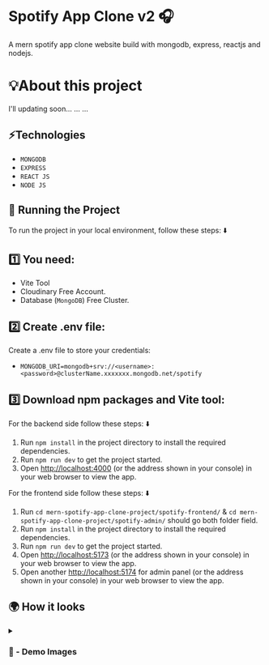 # Spotify App Clone v2 🎧
A mern spotify app clone website build with mongodb, express, reactjs and nodejs.

# 💡About this project 

I'll updating soon... ... ...

## ⚡Technologies
* `MONGODB`
* `EXPRESS`
* `REACT JS`
* `NODE JS`

## 🚦 Running the Project

To run the project in your local environment, follow these steps: ⬇️

## 1️⃣ You need: 

- Vite Tool
- Cloudinary Free Account.
- Database (`MongoDB`) Free Cluster.

## 2️⃣ Create .env file:

Create a .env file to store your credentials:

- `MONGODB_URI=mongodb+srv://<username>:<password>@clusterName.xxxxxxx.mongodb.net/spotify`

## 3️⃣ Download npm packages and Vite tool:

For the backend side follow these steps: ⬇️

1. Run `npm install` in the project directory to install the required dependencies.
2. Run `npm run dev` to get the project started.
3. Open [http://localhost:4000](http://localhost:4000) (or the address shown in your console) in your web browser to view the app.

For the frontend side follow these steps: ⬇️

1. Run `cd mern-spotify-app-clone-project/spotify-frontend/` & `cd mern-spotify-app-clone-project/spotify-admin/` should go both folder field.
2. Run `npm install` in the project directory to install the required dependencies.
3. Run `npm run dev` to get the project started.
4. Open [http://localhost:5173](http://localhost:5173) (or the address shown in your console) in your web browser to view the app.
5. Open another [http://localhost:5174](http://localhost:5174) for admin panel (or the address shown in your console) in your web browser to view the app.

## 🌍 How it looks

<details>
<summary><h3> 📸 - Demo Images </h3></summary>


<img src='https://github.com/user-attachments/assets/668258f4-52d0-49c0-9ec7-1d421a160194' width="100%"/>

#

<img src='https://github.com/user-attachments/assets/197553c8-83e0-412f-a307-3c1df87063b8' width="100%"/>

#

<img src='https://github.com/user-attachments/assets/f68fbfbf-4694-4955-8a96-dd88a402d01f' width="100%"/>

#

<img src='https://github.com/user-attachments/assets/f89ae061-0774-4669-bc2e-9c962d8b2217' width="100%"/>

#

<img src='https://github.com/user-attachments/assets/0cd1871b-1b2b-4d4e-ad29-b09c4c707f4f' width="100%"/>

#

<img src='https://github.com/user-attachments/assets/d7c4e0b5-bb85-483b-bb22-febfcde729d0' width="100%"/>

#

<img src='https://github.com/user-attachments/assets/59f69abc-9b31-4248-9d75-eb9545f50bb1' width="100%"/>

#

<img src='https://github.com/user-attachments/assets/f8bb0275-67e5-4fc4-a28c-b832f541037d' width="100%"/>

</details>

